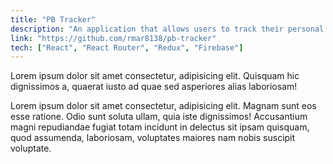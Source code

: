 ```yaml
---
title: "PB Tracker"
description: "An application that allows users to track their personal best gym lifts on a visual graph"
link: "https://github.com/rmar8138/pb-tracker"
tech: ["React", "React Router", "Redux", "Firebase"]
---
```


Lorem ipsum dolor sit amet consectetur, adipisicing elit. Quisquam hic dignissimos a, quaerat iusto ad quae sed asperiores alias laboriosam!

Lorem ipsum dolor sit amet consectetur, adipisicing elit. Magnam sunt eos esse ratione. Odio sunt soluta ullam, quia iste dignissimos! Accusantium magni repudiandae fugiat totam incidunt in delectus sit ipsam quisquam, quod assumenda, laboriosam, voluptates maiores nam nobis suscipit voluptate.
